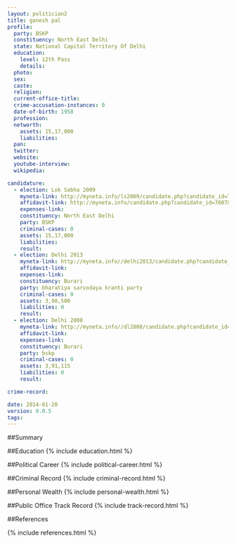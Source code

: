 ```yaml
---
layout: politician2
title: ganesh pal
profile: 
  party: BSKP
  constituency: North East Delhi
  state: National Capital Territory Of Delhi
  education: 
    level: 12th Pass
    details: 
  photo: 
  sex: 
  caste: 
  religion: 
  current-office-title: 
  crime-accusation-instances: 0
  date-of-birth: 1958
  profession: 
  networth: 
    assets: 15,17,000
    liabilities: 
  pan: 
  twitter: 
  website: 
  youtube-interview: 
  wikipedia: 

candidature: 
  - election: Lok Sabha 2009
    myneta-link: http://myneta.info/ls2009/candidate.php?candidate_id=7607
    affidavit-link: http://myneta.info/candidate.php?candidate_id=7607&scan=original
    expenses-link: 
    constituency: North East Delhi 
    party: BSKP
    criminal-cases: 0
    assets: 15,17,000
    liabilities: 
    result:  
  - election: Delhi 2013
    myneta-link: http://myneta.info//delhi2013/candidate.php?candidate_id=524
    affidavit-link: 
    expenses-link: 
    constituency: Burari 
    party: bharatiya sarvodaya kranti party
    criminal-cases: 0
    assets: 3,98,500
    liabilities: 0
    result:  
  - election: Delhi 2008
    myneta-link: http://myneta.info//dl2008/candidate.php?candidate_id=573
    affidavit-link: 
    expenses-link: 
    constituency: Burari 
    party: bskp
    criminal-cases: 0
    assets: 3,91,115
    liabilities: 0
    result:  

crime-record: 

date: 2014-01-28
version: 0.0.5
tags: 
---
```

##Summary


##Education
{% include education.html %}


##Political Career
{% include political-career.html %}


##Criminal Record
{% include criminal-record.html %}


##Personal Wealth
{% include personal-wealth.html %}


##Public Office Track Record
{% include track-record.html %}


##References


{% include references.html %}